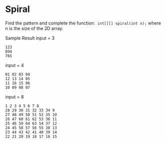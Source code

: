 # Spiral

Find the pattern and complete the function:  `int[][] spiral(int n);` where n is the size of the 2D array. 

Sample Result
input = 3
```
123
894
765
```

input = 4
```
01 02 03 04
12 13 14 05
11 16 15 06
10 09 08 07
```

input = 8
```
1 2 3 4 5 6 7 8
28 29 30 31 32 33 34 9
27 48 49 50 51 52 35 10
26 47 60 61 62 53 36 11
25 46 59 64 63 54 37 12
24 45 58 57 56 55 38 13
23 44 43 42 41 40 39 14
22 21 20 19 18 17 16 15
```